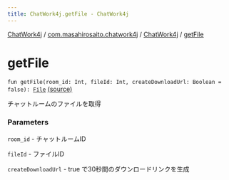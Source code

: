 ```yaml
---
title: ChatWork4j.getFile - ChatWork4j
---
```


[ChatWork4j](../../index.md) / [com.masahirosaito.chatwork4j](../index.md) / [ChatWork4j](index.md) / [getFile](.)

# getFile

`fun getFile(room_id: Int, fileId: Int, createDownloadUrl: Boolean = false): `[`File`](../../com.masahirosaito.chatwork4j.data.rooms/-file/index.md) [(source)](https://github.com/MasahiroSaito/ChatWork4j/tree/master/src/main/kotlin/com/masahirosaito/chatwork4j/ChatWork4j.kt#L351)

チャットルームのファイルを取得

### Parameters

`room_id` - チャットルームID

`fileId` - ファイルID

`createDownloadUrl` - true で30秒間のダウンロードリンクを生成